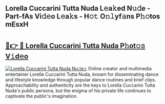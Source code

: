 ## Lorella Cuccarini Tutta Nuda L𝚎a𝚔ed N𝚞𝚍e - Part-fAs Vi𝚍𝚎o L𝚎a𝚔s - H𝚘𝚝 O𝚗𝚕yf𝚊ns P𝚑𝚘tos mEsxH

# <h2><a href="http://kfe9sxr.oniu.top/?m=Lorella+Cuccarini+Tutta+Nuda">🔗👉 🔴 Lorella Cuccarini Tutta Nuda P𝚑ot𝚘𝚜 V𝚒d𝚎o</a></h2>

[![Lorella Cuccarini Tutta Nuda Nu𝚍e𝚜](https://i.imgur.com/0qMVB7G.gif)](http://kfe9sxr.oniu.top/?m=Lorella+Cuccarini+Tutta+Nuda)
Online creator and multimedia entertainer Lorella Cuccarini Tutta Nuda, known for disseminating dance and lifestyle knowledge through popular dance routines and brief clips. Approachability and authenticity are the keys to Lorella Cuccarini Tutta Nuda's public persona, but the enigma of his private life continues to captivate the public's imagination.  
